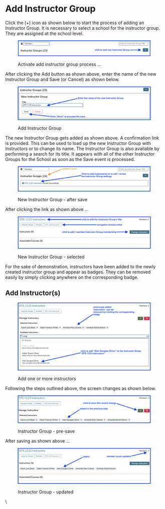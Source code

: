 # Add Instructor Group

Click the (+) icon as shown below to start the process of adding an Instructor Group. It is necessary to select a school for the instructor group. They are assigned at the school level.

<figure>
    <img src="../images/instructor_groups_all_images/activate_process.png" 
    alt="Start process">
    <figcaption>
        <p> Activate add instructor group process ...</p>
    </figcaption>
</figure>

After clicking the Add button as shown above, enter the name of the new Instructor Group and Save (or Cancel) as shown below.

<figure>
    <img src="../images/instructor_groups_all_images/enter_name.png" 
    alt="Enter Name">
    <figcaption>
        <p>Add Instructor Group</p>
    </figcaption>
</figure>

The new Instructor Group gets added as shown above. A confirmation link is provided. This can be used to load up the new Instructor Group with Instructors or to change its name. The Instructor Group is also available by performing a search for its title. It appears with all of the other Instructor Groups for the School as soon as the Save event is processed.

<figure>
    <img src="../images/instructor_groups_all_images/after_save.png" 
    alt="After save ...">
    <figcaption>
        <p>New Instructor Group - after save</p>
    </figcaption>
</figure>

After clicking the link as shown above ...

<figure>
    <img src="../images/instructor_groups_all_images/click_link.png" 
    alt="Click link as shown">
    <figcaption>
        <p>New Instructor Group - selected</p>
    </figcaption>
</figure>

For the sake of demonstration, instructors have been added to the newly created instructor group and appear as badges. They can be removed easily by simply clicking anywhere on the corresponding badge.

## Add Instructor(s)

<figure>
    <img src="../images/instructor_groups_all_images/add_instructors.png" 
    alt="Add one or more instructors">
    <figcaption>
        <p>Add one or more instructors</p>
    </figcaption>
</figure>

Following the steps outlined above, the screen changes as shown below.

<figure>
    <img src="../images/instructor_groups_all_images/updates_shown.png" 
    alt="Updates shown">
    <figcaption>
        <p>Instructor Group - pre-save</p>
    </figcaption>
</figure>

After saving as shown above ...

<figure>
    <img src="../images/instructor_groups_all_images/instructor_group_updated.png" 
    alt="After update ...">
    <figcaption>
        <p>Instructor Group - updated</p>
    </figcaption>
</figure>

\
